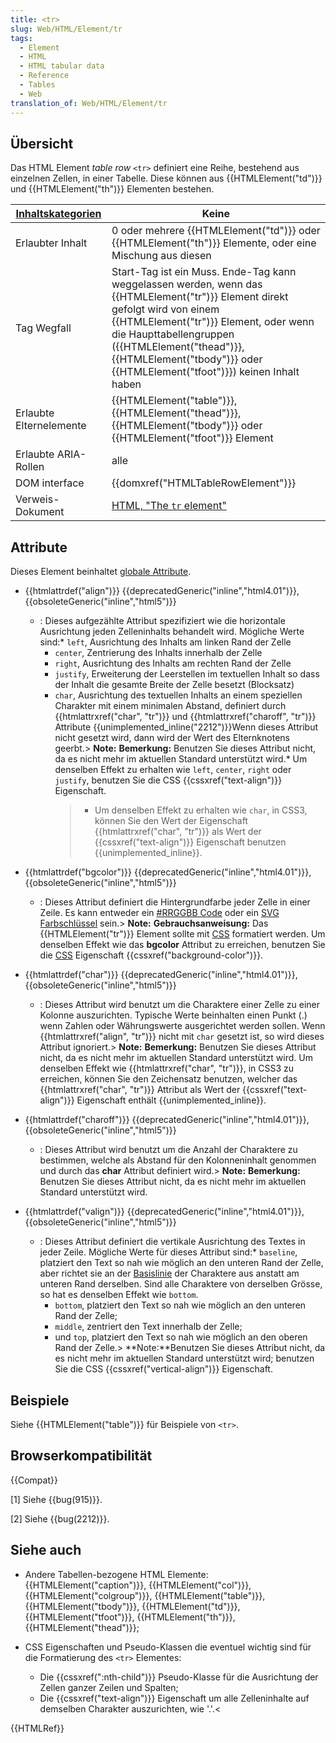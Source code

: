 ```yaml
---
title: <tr>
slug: Web/HTML/Element/tr
tags:
  - Element
  - HTML
  - HTML tabular data
  - Reference
  - Tables
  - Web
translation_of: Web/HTML/Element/tr
---
```

## Übersicht

Das HTML Element _table row_ `<tr>` definiert eine Reihe, bestehend aus einzelnen Zellen, in einer Tabelle. Diese können aus {{HTMLElement("td")}} und {{HTMLElement("th")}} Elementen bestehen.

| [Inhaltskategorien](/de/docs/HTML/Content_categories "HTML/Content categories") | Keine                                                                                                                                                                                                                                                                                                                                         |
| ------------------------------------------------------------------------------- | --------------------------------------------------------------------------------------------------------------------------------------------------------------------------------------------------------------------------------------------------------------------------------------------------------------------------------------------- |
| Erlaubter Inhalt                                                                | 0 oder mehrere {{HTMLElement("td")}} oder {{HTMLElement("th")}} Elemente, oder eine Mischung aus diesen                                                                                                                                                                                                                         |
| Tag Wegfall                                                                     | Start-Tag ist ein Muss. Ende-Tag kann weggelassen werden, wenn das {{HTMLElement("tr")}} Element direkt gefolgt wird von einem {{HTMLElement("tr")}} Element, oder wenn die Haupttabellengruppen ({{HTMLElement("thead")}}, {{HTMLElement("tbody")}} oder {{HTMLElement("tfoot")}}) keinen Inhalt haben |
| Erlaubte Elternelemente                                                         | {{HTMLElement("table")}}, {{HTMLElement("thead")}}, {{HTMLElement("tbody")}} oder {{HTMLElement("tfoot")}} Element                                                                                                                                                                                            |
| Erlaubte ARIA-Rollen                                                            | alle                                                                                                                                                                                                                                                                                                                                          |
| DOM interface                                                                   | {{domxref("HTMLTableRowElement")}}                                                                                                                                                                                                                                                                                                  |
| Verweis-Dokument                                                                | [HTML, "The `tr` element"](http://www.whatwg.org/html/#the-tr-element)                                                                                                                                                                                                                                                                        |

## Attribute

Dieses Element beinhaltet [globale Attribute](/de/docs/HTML/Global_attributes "HTML/Global attributes").

- {{htmlattrdef("align")}} {{deprecatedGeneric("inline","html4.01")}}, {{obsoleteGeneric("inline","html5")}}
  - : Dieses aufgezählte Attribut spezifiziert wie die horizontale Ausrichtung jeden Zelleninhalts behandelt wird. Mögliche Werte sind:\* `left`, Ausrichtung des Inhalts am linken Rand der Zelle
    - `center`, Zentrierung des Inhalts innerhalb der Zelle
    - `right`, Ausrichtung des Inhalts am rechten Rand der Zelle
    - `justify`, Erweiterung der Leerstellen im textuellen Inhalt so dass der Inhalt die gesamte Breite der Zelle besetzt (Blocksatz)
    - `char`, Ausrichtung des textuellen Inhalts an einem speziellen Charakter mit einem minimalen Abstand, definiert durch {{htmlattrxref("char", "tr")}} und {{htmlattrxref("charoff", "tr")}} Attribute {{unimplemented_inline("2212")}}Wenn dieses Attribut nicht gesetzt wird, dann wird der Wert des Elternknotens geerbt.> **Note:** **Bemerkung:** Benutzen Sie dieses Attribut nicht, da es nicht mehr im aktuellen Standard unterstützt wird.\* Um denselben Effekt zu erhalten wie `left`, `center`, `right` oder `justify`, benutzen Sie die CSS {{cssxref("text-align")}} Eigenschaft.
      >
      > - Um denselben Effekt zu erhalten wie `char`, in CSS3, können Sie den Wert der Eigenschaft {{htmlattrxref("char", "tr")}} als Wert der {{cssxref("text-align")}} Eigenschaft benutzen {{unimplemented_inline}}.

- {{htmlattrdef("bgcolor")}} {{deprecatedGeneric("inline","html4.01")}}, {{obsoleteGeneric("inline","html5")}}
  - : Dieses Attribut definiert die Hintergrundfarbe jeder Zelle in einer Zeile. Es kann entweder ein [#RRGGBB Code](/de/docs/CSS/color_value#HTML.2fSVG.2fX11.c2.a0_Color_Keywords "CSS/color value#HTML.2fSVG.2fX11.c2.a0 Color Keywords") oder ein [SVG Farbschlüssel](/#HTML.2fSVG.2fX11.c2.a0_Color_Keywords "#HTML.2fSVG.2fX11.c2.a0 Color Keywords") sein.> **Note:** **Gebrauchsanweisung:** Das {{HTMLElement("tr")}} Element sollte mit [CSS](/de/docs/CSS "CSS") formatiert werden. Um denselben Effekt wie das **bgcolor** Attribut zu erreichen, benutzen Sie die [CSS](/de/docs/CSS "CSS") Eigenschaft {{cssxref("background-color")}}.

- {{htmlattrdef("char")}} {{deprecatedGeneric("inline","html4.01")}}, {{obsoleteGeneric("inline","html5")}}
  - : Dieses Attribut wird benutzt um die Charaktere einer Zelle zu einer Kolonne auszurichten. Typische Werte beinhalten einen Punkt (.) wenn Zahlen oder Währungswerte ausgerichtet werden sollen. Wenn {{htmlattrxref("align", "tr")}} nicht mit `char` gesetzt ist, so wird dieses Attribut ignoriert.> **Note:** **Bemerkung:** Benutzen Sie dieses Attribut nicht, da es nicht mehr im aktuellen Standard unterstützt wird. Um denselben Effekt wie {{htmlattrxref("char", "tr")}}, in CSS3 zu erreichen, können Sie den Zeichensatz benutzen, welcher das {{htmlattrxref("char", "tr")}} Attribut als Wert der {{cssxref("text-align")}} Eigenschaft enthält {{unimplemented_inline}}.

- {{htmlattrdef("charoff")}} {{deprecatedGeneric("inline","html4.01")}}, {{obsoleteGeneric("inline","html5")}}
  - : Dieses Attribut wird benutzt um die Anzahl der Charaktere zu bestimmen, welche als Abstand für den Kolonneninhalt genommen und durch das **char** Attribut definiert wird.> **Note:** **Bemerkung:** Benutzen Sie dieses Attribut nicht, da es nicht mehr im aktuellen Standard unterstützt wird.

- {{htmlattrdef("valign")}} {{deprecatedGeneric("inline","html4.01")}}, {{obsoleteGeneric("inline","html5")}}
  - : Dieses Attribut definiert die vertikale Ausrichtung des Textes in jeder Zeile. Mögliche Werte für dieses Attribut sind:\* `baseline`, platziert den Text so nah wie möglich an den unteren Rand der Zelle, aber richtet sie an der [Basislinie](http://en.wikipedia.org/wiki/Baseline_%28typography%29) der Charaktere aus anstatt am unteren Rand derselben. Sind alle Charaktere von derselben Grösse, so hat es denselben Effekt wie `bottom`.
    - `bottom`, platziert den Text so nah wie möglich an den unteren Rand der Zelle;
    - `middle`, zentriert den Text innerhalb der Zelle;
    - und `top`, platziert den Text so nah wie möglich an den oberen Rand der Zelle.> **Note:**Benutzen Sie dieses Attribut nicht, da es nicht mehr im aktuellen Standard unterstützt wird; benutzen Sie die CSS {{cssxref("vertical-align")}} Eigenschaft.

## Beispiele

Siehe {{HTMLElement("table")}} für Beispiele von `<tr>`.

## Browserkompatibilität

{{Compat}}

\[1] Siehe {{bug(915)}}.

\[2] Siehe {{bug(2212)}}.

## Siehe auch

- Andere Tabellen-bezogene HTML Elemente: {{HTMLElement("caption")}}, {{HTMLElement("col")}}, {{HTMLElement("colgroup")}}, {{HTMLElement("table")}}, {{HTMLElement("tbody")}}, {{HTMLElement("td")}}, {{HTMLElement("tfoot")}}, {{HTMLElement("th")}}, {{HTMLElement("thead")}};
- CSS Eigenschaften und Pseudo-Klassen die eventuel wichtig sind für die Formatierung des `<tr>` Elementes:

  - Die {{cssxref(":nth-child")}} Pseudo-Klasse für die Ausrichtung der Zellen ganzer Zeilen und Spalten;
  - Die {{cssxref("text-align")}} Eigenschaft um alle Zelleninhalte auf demselben Charakter auszurichten, wie '.'.<

{{HTMLRef}}
